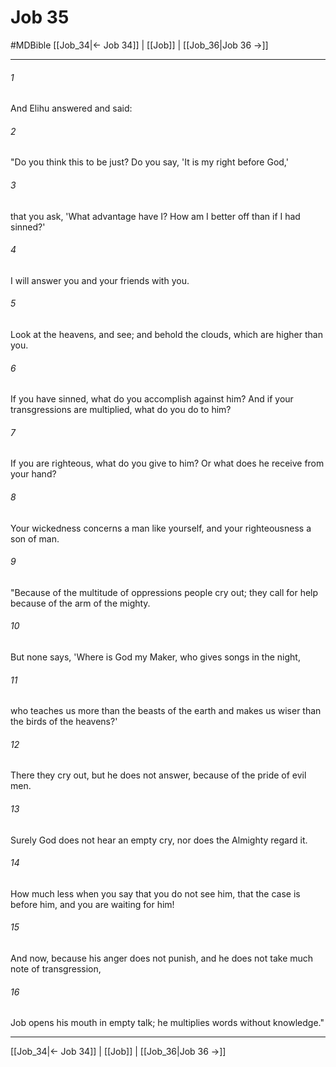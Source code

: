 # Job 35
#MDBible
[[Job_34|← Job 34]] | [[Job]] | [[Job_36|Job 36 →]]

***

###### 1 

And Elihu answered and said: 

###### 2 

"Do you think this to be just? Do you say, 'It is my right before God,' 

###### 3 

that you ask, 'What advantage have I? How am I better off than if I had sinned?' 

###### 4 

I will answer you and your friends with you. 

###### 5 

Look at the heavens, and see; and behold the clouds, which are higher than you. 

###### 6 

If you have sinned, what do you accomplish against him? And if your transgressions are multiplied, what do you do to him? 

###### 7 

If you are righteous, what do you give to him? Or what does he receive from your hand? 

###### 8 

Your wickedness concerns a man like yourself, and your righteousness a son of man. 

###### 9 

"Because of the multitude of oppressions people cry out; they call for help because of the arm of the mighty. 

###### 10 

But none says, 'Where is God my Maker, who gives songs in the night, 

###### 11 

who teaches us more than the beasts of the earth and makes us wiser than the birds of the heavens?' 

###### 12 

There they cry out, but he does not answer, because of the pride of evil men. 

###### 13 

Surely God does not hear an empty cry, nor does the Almighty regard it. 

###### 14 

How much less when you say that you do not see him, that the case is before him, and you are waiting for him! 

###### 15 

And now, because his anger does not punish, and he does not take much note of transgression, 

###### 16 

Job opens his mouth in empty talk; he multiplies words without knowledge." 

***

[[Job_34|← Job 34]] | [[Job]] | [[Job_36|Job 36 →]]
